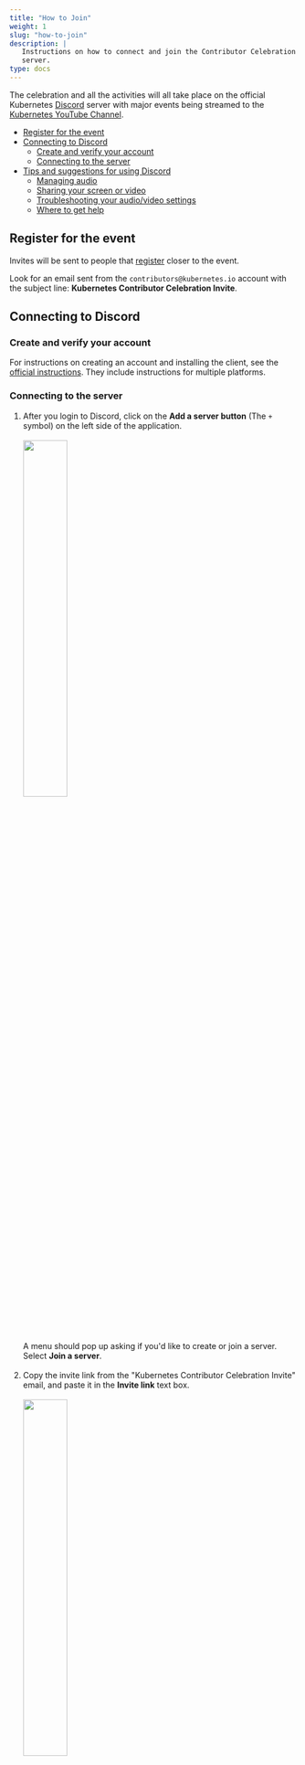 ```yaml
---
title: "How to Join"
weight: 1
slug: "how-to-join"
description: |
   Instructions on how to connect and join the Contributor Celebration Discord
   server.
type: docs
---
```



The celebration and all the activities will all take place on  the official
Kubernetes [Discord] server with major events being streamed to the
[Kubernetes YouTube Channel]. 

[Discord]: https://discord.com/
[Kubernetes YouTube Channel]: https://youtube.com/kubernetescommunity

- [Register for the event](#register-for-the-event)
- [Connecting to Discord](#connecting-to-discord)
  - [Create and verify your account](#create-and-verify-your-account)
  - [Connecting to the server](#connecting-to-the-server)
- [Tips and suggestions for using Discord](#tips-and-suggestions-for-using-discord)
  - [Managing audio](#managing-audio)
  - [Sharing your screen or video](#sharing-your-screen-or-video)
  - [Troubleshooting your audio/video settings](#troubleshooting-your-audiovideo-settings)
  - [Where to get help](#where-to-get-help)

## Register for the event

Invites will be sent to people that [register] closer to the event.

Look for an email sent from the `contributors@kubernetes.io` account with the
subject line: **Kubernetes Contributor Celebration Invite**.

[register]: https://forms.gle/oAppmLDggEEGx5tz5


## Connecting to Discord

### Create and verify your account

For instructions on creating an account and installing the client, see the
[official instructions]. They include instructions for multiple platforms.

[official instructions]: https://support.discord.com/hc/en-us/articles/360033931551-Getting-Started

### Connecting to the server

1) After you login to Discord, click on the **Add a server button** (The `+`
   symbol) on the left side of the application. 
   <br>
   <br>
   <img align="center" src="/events/kcc2021/add-server.png" width="40%">
   <br>
   <br>
   A menu should pop up asking if you'd like to create or join a server. Select
   **Join a server**.
   <br>
   <br>
2) Copy the invite link from the "Kubernetes Contributor Celebration Invite"
   email, and paste it in the **Invite link** text box.
   <br>
   <br>
   <img align="center" src="/events/kcc2021/join-server.png" width="40%">
   <br> 
   <br> 
3) Two things will happen: You will be directed to the `#instructions-to-connect`
   channel and you will receive a DM from our bot [YAGPDB.xyz]. The
   `#instructions-to-connect` channel contain the next steps to finish joining
   the server.
   <br>
   <br>
   <img align="center" src="/events/kcc2021/instructions-to-connect.png" width="100%">
   <br>
   <br> 
4) The bot will dm you a unique link where you will need to complete a captcha.
   <br>
   <br>
   **NOTE:** If you did not get a dm from the bot, right click on the bot name
   (`@YAGPDB.xyz`), and select **message**. That will take you to the correct
   prompt.
   <br>
   <img align="center" src="/events/kcc2021/dm-from-bot.png" width="100%">
   <br>
   <br>
   If you do not complete the captcha within 10 minutes, you will be booted from
   the server (you will still be able to reconnect).
   <br>
   <br>
   <img align="center" src="/events/kcc2021/verification.png" width="100%">
   <br>
   <br>
5) After completing the captcha, navigate to the `#code-of-conduct` channel.
   There you will need to read and agree to the [Code of Conduct] by clicking
   on the Kubernetes emoji. This must be done before you can access any other
   channels within the server.
   <br>
   <br>
   <img align="center" src="/events/kcc2021/coc.png" width="100%">
   <br>
   <br>
   <img align="center" src="/events/kcc2021/coc-emoji.png" width="100%">
   <br> 
   <br>
   Once you accept the Code of conduct, you will see a list of categories and
   channels on the left side of the app. We have set up existing channels for
   popular games and activities, if you’re not interested in something you can
   collapse that entire section in the sidebar.
   <br>
   <br>
   <img align="center" src="/events/kcc2021/channels.png" width="100%">
   <br> 
   <br>
   **Note:** Unlike Slack you can see every channel, and every user on the server!
   This is normal. The workflow is that you can see everything, but choose the
   categories you're interested in and mute the others.


[YAGPDB.xyz]: /events/kcc2021/faq/#what-is-this-yagpdbxyz-and-why-is-it-messaging-me
[Code of Conduct]: https://www.kubernetes.dev/resources/code-of-conduct/


## Tips and suggestions for using Discord

### Managing audio

You have full control of your incoming audio! You can right click on a person
in the voice room and individually assign a user volume to them. This is handy
since not everyone has the same microphone and some people might be too loud,
and some might be too soft. If you’re expecting to play with a group for a long
time this can help tremendously:
<br>
<br>
<img align="center" src="/events/kcc2021/user-volume.png" width="100%">
<br> 
<br>


### Sharing your screen or video

Once you’ve joined a voice channel you can use the widgets at the bottom left
of the screen to share your own screen and to use video if you want:
<br>
<br>
<img align="center" src="/events/kcc2021/voice-video.png" width="40%">
<br> 
<br>
The _Voice connected_ text and signal meter will change depending on your
internet connection. Sometimes hanging up (clicking the phone icon with the **X**
on it) and rejoining the voice channel is useful if you have a bad connection.


### Troubleshooting your audio/video settings

If your audio or video is having an issue, you may need to alter the voice or
video settings.

1) Begin by clicking on the cog next to your Discord username in the lower left
   corner:
   <br>
   <br>
   <img align="center" src="/events/kcc2021/settings-cog.png" width="100%">
   <br> 
   <br>
2) Navigate to the **Voice & Video** section of the User Settings to adjust your
   inputs and outputs.
   <br>
   <br>
   <img align="center" src="/events/kcc2021/voice-video-settings.png" width="100%">
   <br> 
   <br>

If you are continuing to have problems, check our [FAQ] or see the official
[Discord Voice and Video Troubleshooting Guide][dg]

[FAQ]: /events/kcc2021/faq/
[dg]: https://support.discord.com/hc/en-us/articles/360045138471



### Where to get help

First, please check the [FAQ]. You can find it both here on the contributor site,
and within Discord itself in the **Info and Announcements** Category.

If you're problem was not covered in the [FAQ], you can reach out for help in
the **#Help** channel under the **Info and Announcements** Category.
<br>
<br>
<img align="center" src="/events/kcc2021/help-channel.png" width="40%">